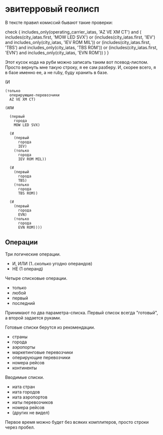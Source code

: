 эвитерровый геолисп
===================

В тексте правил комиссий бывают такие проверки:

  check {
    includes_only(operating_carrier_iatas, 'AZ VE XM CT') and
    ( includes(city_iatas.first, 'MOW LED SVX') or
      (includes(city_iatas.first, 'IEV') and includes_only(city_iatas, 'IEV ROM MIL')) or
      (includes(city_iatas.first, 'TBS') and includes_only(city_iatas, 'TBS ROM')) or
      (includes(city_iatas.first, 'EVN') and includes_only(city_iatas, 'EVN ROM'))
    )
  }

Этот кусок кода на руби можно записать таким вот псевод-лиспом. Просто вернуть мне такую строку,
я ее сам разберу. И, скорее всего, я в базе именно ее, а не ruby, буду хранить в базе.

  (И

    (только
      оперирующие-перевозчики
      AZ VE XM CT)

    (ИЛИ

      (первый
        города
        MOW LED SVX)

      (И
        (первый
          города
          IEV)
        (только
          города
          IEV ROM MIL))

      (И
        (первый
          города
          TBS)
        (только
          города
          TBS ROM))

      (И
        (первый
          города
          EVN)
        (только
          города
          EVN ROM))))

Операции
--------

Три логические операции.

* И, ИЛИ (1..сколько угодно операндов)
* НЕ (1 операнд)

Четыре списковые операции.

* только
* любой
* первый
* последний

Принимают по два параметра-списка. Первый список всегда "готовый", а второй задается руками.

Готовые списки берутся из рекомендации.

* страны
* города
* аэропорты
* маркетинговые перевозчики
* оперирующие перевозчики
* номера рейсов
* континенты

Вводимые списки.

* иата стран
* иата городов
* иата аэропортов
* иаты перевозчиков
* номера рейсов
* (других не видел)

Первое время можно будет без всяких комплитеров, просто строки через пробел.
